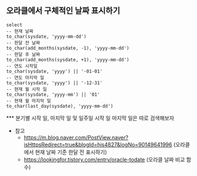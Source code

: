 ## 오라클에서 구체적인 날짜 표시하기

```oracle
select
-- 현재 날짜
to_char(sysdate, 'yyyy-mm-dd')
-- 한달 전 날짜
to_char(add_months(sysdate, -1), 'yyyy-mm-dd')
-- 한달 후 날짜
to_char(add_months(sysdate, +1), 'yyyy-mm-dd')
-- 연도 시작일
to_char(sysdate, 'yyyy') || '-01-01'
-- 연도 마지막 일
to_char(sysdate, 'yyyy') || '-12-31'
-- 현재 월 시작 일
to_char(sysdate, 'yyyy-mm') || '01'
-- 현재 월 마지막 일
to_char(last_day(sysdate), 'yyyy-mm-dd')
```

*** 분기별 시작 일, 마지막 일 및 일주일 시작 일 마지막 일은 따로 검색해보자


- 참고
    - https://m.blog.naver.com/PostView.naver?isHttpsRedirect=true&blogId=hjs4827&logNo=90149641996 (오라클에서 현재 날짜 기준 한달 전 표시하기)
    - https://lookingfor.tistory.com/entry/oracle-todate (오라클 날짜 비교 함수)
